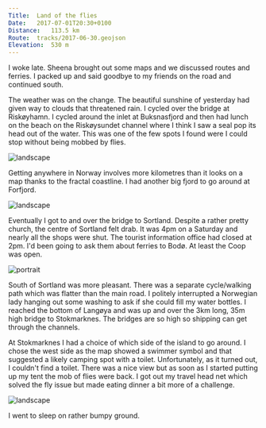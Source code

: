 ```yaml
---
Title:	Land of the flies 
Date:	2017-07-01T20:30+0100 
Distance:	113.5 km
Route:	tracks/2017-06-30.geojson
Elevation:	530 m
---
```


I woke late. Sheena brought out some maps and we discussed routes and ferries. I packed up and said goodbye to my friends on the road and continued south.

The weather was on the change. The beautiful sunshine of yesterday had given way to clouds that threatened rain. I cycled over the bridge at Risk&oslash;yhamn. I cycled around the inlet at Buksnasfjord and then had lunch on the beach on the Risk&oslash;ysundet channel where I think I saw a seal pop its head out of the water. This was one of the few spots I found were I could stop without being mobbed by flies.

![landscape](https://pbs.twimg.com/media/DDq6_e-XYAIfzAE?format=jpg "Risk&oslash;ysundet")

Getting anywhere in Norway involves more kilometres than it looks on a map thanks to the fractal coastline. I had another big fjord to go around at Forfjord.

![landscape](https://pbs.twimg.com/media/DDq7cAqXsAA-aCa?format=jpg "View north from near Forfjord")

Eventually I got to and over the bridge to Sortland. Despite a rather pretty church, the centre of Sortland felt drab. It was 4pm on a Saturday and nearly all the shops were shut. The tourist information office had closed at 2pm. I'd been going to ask them about ferries to Bod&oslash;. At least the Coop was open.

![portrait](https://pbs.twimg.com/media/DDq72BDXYAE_8Ah?format=jpg "Sortland church")

South of Sortland was more pleasant. There was a separate cycle/walking path which was flatter than the main road. I politely interrupted a Norwegian lady hanging out some washing to ask if she could fill my water bottles. I reached the bottom of Lang&oslash;ya and was up and over the 3km long, 35m high bridge to Stokmarknes. The bridges are so high so shipping can get through the channels.

At Stokmarknes I had a choice of which side of the island to go around. I chose the west side as the map showed a swimmer symbol and that suggested a likely camping spot with a toilet. Unfortunately, as it turned out, I couldn't find a toilet. There was a nice view but as soon as I started putting up my tent the mob of flies were back. I got out my travel head net which solved the fly issue but made eating dinner a bit more of a challenge. 

![landscape](https://pbs.twimg.com/media/DDq9dZbXcAAv-Ly?format=jpg "Camp spot")

I went to sleep on rather bumpy ground.

